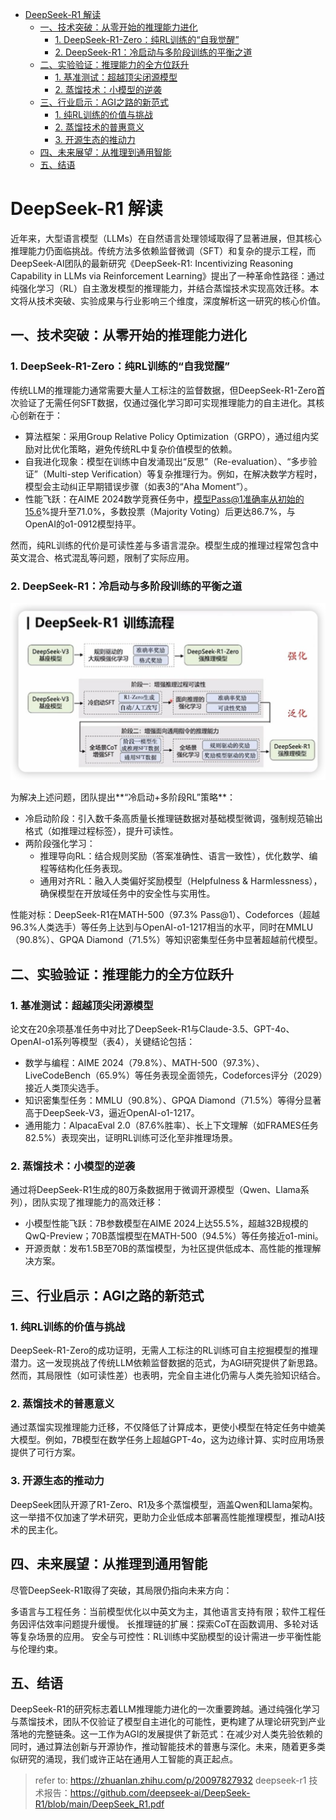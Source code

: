 - [DeepSeek-R1 解读](#deepseek-r1-解读)
  - [一、技术突破：从零开始的推理能力进化](#一技术突破从零开始的推理能力进化)
    - [1. DeepSeek-R1-Zero：纯RL训练的“自我觉醒”](#1-deepseek-r1-zero纯rl训练的自我觉醒)
    - [2. DeepSeek-R1：冷启动与多阶段训练的平衡之道](#2-deepseek-r1冷启动与多阶段训练的平衡之道)
  - [二、实验验证：推理能力的全方位跃升](#二实验验证推理能力的全方位跃升)
    - [1. 基准测试：超越顶尖闭源模型](#1-基准测试超越顶尖闭源模型)
    - [2. 蒸馏技术：小模型的逆袭](#2-蒸馏技术小模型的逆袭)
  - [三、行业启示：AGI之路的新范式](#三行业启示agi之路的新范式)
    - [1. 纯RL训练的价值与挑战](#1-纯rl训练的价值与挑战)
    - [2. 蒸馏技术的普惠意义](#2-蒸馏技术的普惠意义)
    - [3. 开源生态的推动力](#3-开源生态的推动力)
  - [四、未来展望：从推理到通用智能](#四未来展望从推理到通用智能)
  - [五、结语](#五结语)

# DeepSeek-R1 解读

近年来，大型语言模型（LLMs）在自然语言处理领域取得了显著进展，但其核心推理能力仍面临挑战。传统方法多依赖监督微调（SFT）和复杂的提示工程，而DeepSeek-AI团队的最新研究《DeepSeek-R1: Incentivizing Reasoning Capability in LLMs via Reinforcement Learning》提出了一种革命性路径：通过纯强化学习（RL）自主激发模型的推理能力，并结合蒸馏技术实现高效迁移。本文将从技术突破、实验成果与行业影响三个维度，深度解析这一研究的核心价值。

## 一、技术突破：从零开始的推理能力进化

### 1. DeepSeek-R1-Zero：纯RL训练的“自我觉醒”

传统LLM的推理能力通常需要大量人工标注的监督数据，但DeepSeek-R1-Zero首次验证了无需任何SFT数据，仅通过强化学习即可实现推理能力的自主进化。其核心创新在于：

- 算法框架：采用Group Relative Policy Optimization（GRPO），通过组内奖励对比优化策略，避免传统RL中复杂价值模型的依赖。
- 自我进化现象：模型在训练中自发涌现出“反思”（Re-evaluation）、“多步验证”（Multi-step Verification）等复杂推理行为。例如，在解决数学方程时，模型会主动纠正早期错误步骤（如表3的“Aha Moment”）。
- 性能飞跃：在AIME 2024数学竞赛任务中，模型Pass@1准确率从初始的15.6%提升至71.0%，多数投票（Majority Voting）后更达86.7%，与OpenAI的o1-0912模型持平。

然而，纯RL训练的代价是可读性差与多语言混杂。模型生成的推理过程常包含中英文混合、格式混乱等问题，限制了实际应用。

### 2. DeepSeek-R1：冷启动与多阶段训练的平衡之道

![deepseek-r1训练过程](./deepseek-r1训练过程.png)

为解决上述问题，团队提出**“冷启动+多阶段RL”策略**：

- 冷启动阶段：引入数千条高质量长推理链数据对基础模型微调，强制规范输出格式（如<think>推理过程</think>标签），提升可读性。
- 两阶段强化学习：
  - 推理导向RL：结合规则奖励（答案准确性、语言一致性），优化数学、编程等结构化任务表现。
  - 通用对齐RL：融入人类偏好奖励模型（Helpfulness & Harmlessness），确保模型在开放域任务中的安全性与实用性。

性能对标：DeepSeek-R1在MATH-500（97.3% Pass@1）、Codeforces（超越96.3%人类选手）等任务上达到与OpenAI-o1-1217相当的水平，同时在MMLU（90.8%）、GPQA Diamond（71.5%）等知识密集型任务中显著超越前代模型。

## 二、实验验证：推理能力的全方位跃升

### 1. 基准测试：超越顶尖闭源模型

论文在20余项基准任务中对比了DeepSeek-R1与Claude-3.5、GPT-4o、OpenAI-o1系列等模型（表4），关键结论包括：

- 数学与编程：AIME 2024（79.8%）、MATH-500（97.3%）、LiveCodeBench（65.9%）等任务表现全面领先，Codeforces评分（2029）接近人类顶尖选手。
- 知识密集型任务：MMLU（90.8%）、GPQA Diamond（71.5%）等得分显著高于DeepSeek-V3，逼近OpenAI-o1-1217。
- 通用能力：AlpacaEval 2.0（87.6%胜率）、长上下文理解（如FRAMES任务82.5%）表现突出，证明RL训练可泛化至非推理场景。

### 2. 蒸馏技术：小模型的逆袭

通过将DeepSeek-R1生成的80万条数据用于微调开源模型（Qwen、Llama系列），团队实现了推理能力的高效迁移：

- 小模型性能飞跃：7B参数模型在AIME 2024上达55.5%，超越32B规模的QwQ-Preview；70B蒸馏模型在MATH-500（94.5%）等任务接近o1-mini。
- 开源贡献：发布1.5B至70B的蒸馏模型，为社区提供低成本、高性能的推理解决方案。

## 三、行业启示：AGI之路的新范式

### 1. 纯RL训练的价值与挑战

DeepSeek-R1-Zero的成功证明，无需人工标注的RL训练可自主挖掘模型的推理潜力。这一发现挑战了传统LLM依赖监督数据的范式，为AGI研究提供了新思路。然而，其局限性（如可读性差）也表明，完全自主进化仍需与人类先验知识结合。

### 2. 蒸馏技术的普惠意义

通过蒸馏实现推理能力迁移，不仅降低了计算成本，更使小模型在特定任务中媲美大模型。例如，7B模型在数学任务上超越GPT-4o，这为边缘计算、实时应用场景提供了可行方案。

### 3. 开源生态的推动力

DeepSeek团队开源了R1-Zero、R1及多个蒸馏模型，涵盖Qwen和Llama架构。这一举措不仅加速了学术研究，更助力企业低成本部署高性能推理模型，推动AI技术的民主化。

## 四、未来展望：从推理到通用智能

尽管DeepSeek-R1取得了突破，其局限仍指向未来方向：

多语言与工程任务：当前模型优化以中英文为主，其他语言支持有限；软件工程任务因评估效率问题提升缓慢。
长推理链的扩展：探索CoT在函数调用、多轮对话等复杂场景的应用。
安全与可控性：RL训练中奖励模型的设计需进一步平衡性能与伦理约束。

## 五、结语
DeepSeek-R1的研究标志着LLM推理能力进化的一次重要跨越。通过纯强化学习与蒸馏技术，团队不仅验证了模型自主进化的可能性，更构建了从理论研究到产业落地的完整链条。这一工作为AGI的发展提供了新范式：在减少对人类先验依赖的同时，通过算法创新与开源协作，推动智能技术的普惠与深化。未来，随着更多类似研究的涌现，我们或许正站在通用人工智能的真正起点。




> refer to: https://zhuanlan.zhihu.com/p/20097827932
> deepseek-r1 技术报告：https://github.com/deepseek-ai/DeepSeek-R1/blob/main/DeepSeek_R1.pdf
